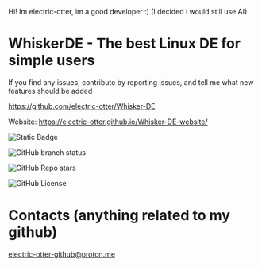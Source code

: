 Hi! Im electric-otter, im a good developer :) (I decided i would still use AI)
# WhiskerDE - The best Linux DE for simple users
If you find any issues, contribute by reporting issues, and tell me what new features should be added

https://github.com/electric-otter/Whisker-DE

Website: https://electric-otter.github.io/Whisker-DE-website/


![Static Badge](https://img.shields.io/badge/platform-linux-blue?style=flat)

![GitHub branch status](https://img.shields.io/github/checks-status/electric-otter/Whisker-DE/main)

![GitHub Repo stars](https://img.shields.io/github/stars/electric-otter/Whisker-DE?style=flat)

![GitHub License](https://img.shields.io/github/license/electric-otter/Whisker-DE)

# Contacts (anything related to my github)

electric-otter-github@proton.me
